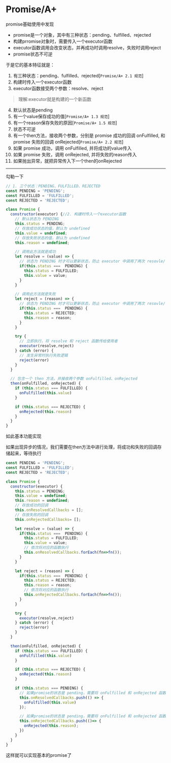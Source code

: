 # Promise/A+

promise基础使用中发现
- promise是一个对象，其中有三种状态：pending、fulfilled、rejected
- 构建prromise对象时，需要传入一个executor函数
- executor函数调用会改变状态，并再成功时调用resolve，失败时调用reject
- promise状态不可逆

于是它的基本特征就是：
1. 有三种状态：pending、fulfilled、rejected[`Promise/A+ 2.1 规范`]
2. 构建时传入一个executor函数
3. executor函数接受两个参数：resolve、reject

> 理解:executor就是构建的一个新函数

4. 默认状态是pending
5. 有一个value保存成功的值[`Promise/A+ 1.3 规范`]
6. 有一个reason保存失败的原因[`Promise/A+ 1.5 规范`]
7. 状态不可逆
8. 有一个then方法，接收两个参数，分别是 promise 成功的回调 onFulfilled, 和 promise 失败的回调 onRejected[`Promise/A+ 2.2 规范`]
9.  如果 promise 成功，调用 onFulfilled, 并将成功的value传入
10. 如果 promise 失败，调用 onRejected, 并将失败的reason传入
11. 如果抛出异常，就把异常传入下一个then的onRejected

---
勾勒一下
```javascript
// 1. 三个状态：PENDING、FULFILLED、REJECTED
const PENDING = 'PENDING';
const FULFILLED = 'FULFILLED';
const REJECTED = 'REJECTED';

class Promise {
  constructor(executor) {//2. 构建时传入一个executor函数
    // 默认状态为 PENDING
    this.status = PENDING;
    // 存放成功状态的值，默认为 undefined
    this.value = undefined;
    // 存放失败状态的值，默认为 undefined
    this.reason = undefined;

    // 调用此方法就是成功
    let resolve = (value) => {
      // 状态为 PENDING 时才可以更新状态，防止 executor 中调用了两次 resovle/reject 方法
      if(this.status ===  PENDING) {
        this.status = FULFILLED;
        this.value = value;
      }
    } 

    // 调用此方法就是失败
    let reject = (reason) => {
      // 状态为 PENDING 时才可以更新状态，防止 executor 中调用了两次 resovle/reject 方法
      if(this.status ===  PENDING) {
        this.status = REJECTED;
        this.reason = reason;
      }
    }

    try {
      // 立即执行，将 resolve 和 reject 函数传给使用者  
      executor(resolve,reject)
    } catch (error) {
      // 发生异常时执行失败逻辑
      reject(error)
    }
  }

  // 包含一个 then 方法，并接收两个参数 onFulfilled、onRejected
  then(onFulfilled, onRejected) {
    if (this.status === FULFILLED) {
      onFulfilled(this.value)
    }

    if (this.status === REJECTED) {
      onRejected(this.reason)
    }
  }
}
```
如此基本功能实现

如果出现异步的情况，我们需要在then方法中进行处理，将成功和失败的回调存储起来，等待执行
```javascript
const PENDING = 'PENDING';
const FULFILLED = 'FULFILLED';
const REJECTED = 'REJECTED';

class Promise {
  constructor(executor) {
    this.status = PENDING;
    this.value = undefined;
    this.reason = undefined;
    // 存放成功的回调
    this.onResolvedCallbacks = [];
    // 存放失败的回调
    this.onRejectedCallbacks= [];

    let resolve = (value) => {
      if(this.status ===  PENDING) {
        this.status = FULFILLED;
        this.value = value;
        // 依次将对应的函数执行
        this.onResolvedCallbacks.forEach(fn=>fn());
      }
    } 

    let reject = (reason) => {
      if(this.status ===  PENDING) {
        this.status = REJECTED;
        this.reason = reason;
        // 依次将对应的函数执行
        this.onRejectedCallbacks.forEach(fn=>fn());
      }
    }

    try {
      executor(resolve,reject)
    } catch (error) {
      reject(error)
    }
  }

  then(onFulfilled, onRejected) {
    if (this.status === FULFILLED) {
      onFulfilled(this.value)
    }

    if (this.status === REJECTED) {
      onRejected(this.reason)
    }

    if (this.status === PENDING) {
      // 如果promise的状态是 pending，需要将 onFulfilled 和 onRejected 函数存放起来，等待状态确定后，再依次将对应的函数执行
      this.onResolvedCallbacks.push(() => {
        onFulfilled(this.value)
      });

      // 如果promise的状态是 pending，需要将 onFulfilled 和 onRejected 函数存放起来，等待状态确定后，再依次将对应的函数执行
      this.onRejectedCallbacks.push(()=> {
        onRejected(this.reason);
      })
    }
  }
}
```
这样就可以实现基本的promise了